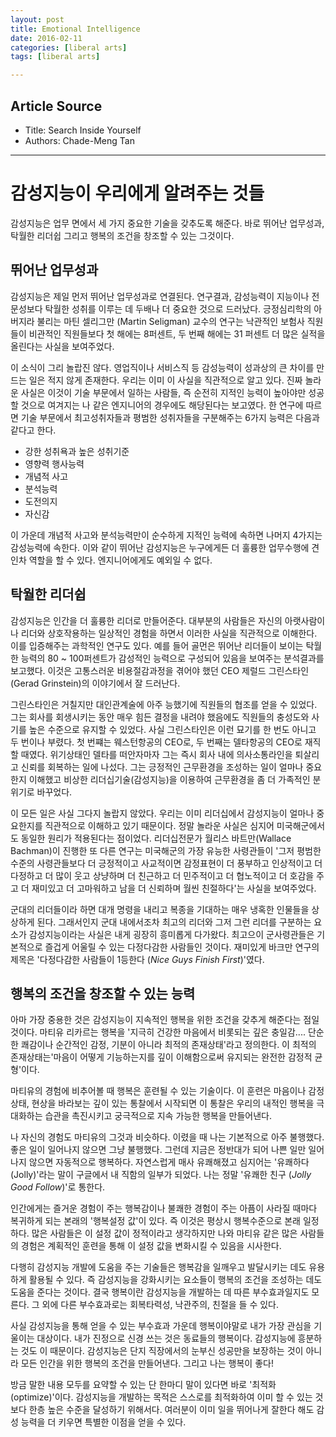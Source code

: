 ```yaml
---
layout: post
title: Emotional Intelligence 
date: 2016-02-11
categories: [liberal arts]
tags: [liberal arts]

---
```


## Article Source
* Title: Search Inside Yourself
* Authors: Chade-Meng Tan

---

# 감성지능이 우리에게 알려주는 것들

감성지능은 업무 면에서 세 가지 중요한 기술을 갖추도록 해준다. 바로 뛰어난 업무성과, 탁월한 리더쉽 그리고 행복의 조건을 창조할 수 있는 그것이다.

## 뛰어난 업무성과
감성지능은 제일 먼저 뛰어난 업무성과로 연결된다. 연구결과, 감성능력이 지능이나 전문성보다 탁월한 성취를 이루는 데 두배나 더 중요한 것으로 드러났다. 
긍정심리학의 아버지라 불리는 마틴 셀리그만 (Martin Seligman) 교수의 연구는 낙관적인 보험사 직원들이 비관적인 직원들보다 첫 해에는 8퍼센트, 두 번째 해에는 31 퍼센트 더 많은 실적을 올린다는 사실을 보여주었다.

이 소식이 그리 놀랍진 않다. 영업직이나 서비스직 등 감성능력이 성과상의 큰 차이를 만드는 일은 적지 않게 존재한다. 우리는 이미 이 사실을 직관적으로 알고 있다. 진짜 놀라운 사실은 이것이 기술 부문에서 일하는 사람들, 즉 순전히 지적인 능력이 높아야만 성공할 것으로 여겨지는 나 같은 엔지니어의 경우에도 해당된다는 보고였다. 한 연구에 따르면 기술 부문에서 최고성취자들과 평범한 성취자들을 구분해주는 6가지 능력은 다음과 같다고 한다.

* 강한 성취욕과 높은 성취기준
* 영향력 행사능력
* 개념적 사고
* 분석능력
* 도전의지
* 자신감

이 가운데 개념적 사고와 분석능력만이 순수하게 지적인 능력에 속하면 나머지 4가지는 감성능력에 속한다. 이와 같이 뛰어난 감성지능은 누구에게든 더 훌륭한 업무수행에 견인차 역할을 할 수 있다. 엔지니어에게도 예외일 수 없다.

## 탁월한 리더쉽

감성지능은 인간을 더 훌륭한 리더로 만들어준다. 대부분의 사람들은 자신의 아랫사람이나 리더와 상호작용하는 일상적인 경험을 하면서 이러한 사실을 직관적으로 이해한다. 이를 입증해주는 과학적인 연구도 있다. 예를 들어 골먼은 뛰어난 리더들이 보이는 탁월한 능력의 80 ~ 100퍼센트가 감성적인 능력으로 구성되어 있음을 보여주는 분석결과를 보고했다. 이것은 고통스러운 비용절감과정을 겪어야 했던 CEO 제럴드 그린스타인(Gerad Grinstein)의 이야기에서 잘 드러난다.

그린스타인은 거칠지만 대인관계술에 아주 능했기에 직원들의 협조를 얻을 수 있었다. 그는 회사를 회생시키는 동안 매우 힘든 결정을 내려야 했음에도 직원들의 충성도와 사기를 높은 수준으로 유지할 수 있었다. 사실 그린스타인은 이런 묘기를 한 번도 아니고 두 번이나 부렸다. 첫 번쨰는 웨스턴항공의 CEO로, 두 번째는 델타항공의 CEO로 재직할 때였다. 위기상태인 델타를 떠안자마자 그는 즉시 회사 내에 의사소통라인을 퇴살리고 신뢰를 회복하는 일에 나섰다. 그는 긍정적인 근무환경을 조성하는 일이 얼마나 중요한지 이해했고 비상한 리더십기술(감성지능)을 이용하여 근무환경을 좀 더 가족적인 분위기로 바꾸었다.

이 모든 일은 사실 그다지 놀랍지 않았다. 우리는 이미 리더십에서 감성지능이 얼마나 중요한지를 직관적으로 이해하고 있기 때문이다. 정말 놀라운 사실은 심지어 미국해군에서도 동일한 원리가 적용된다는 점이었다. 리더십전문가 월리스 바트만(Wallace Bachman)이 진행한 또 다른 연구는 미국해군의 가장 유능한 사령관들이 '그저 평범한 수준의 사령관들보다 더 긍정적이고 사교적이면 감정표현이 더 풍부하고 인상적이고 더 다정하고 더 많이 웃고 상냥하며 더 친근하고 더 민주적이고 더 협노적이고 더 호감을 주고 더 재미있고 더 고마워하고 남을 더 신뢰하며 월씬 친절하다'는 사실을 보여주었다.

군대의 리더들이라 하면 대개 명령을 내리고 복종을 기대하는 매우 냉혹한 인물들을 상상하게 된다. 그래서인지 군대 내에서조차 최고의 리더와 그저 그런 리더를 구분하는 요소가 감성지능이라는 사실은 내게 굉장히 흥미롭게 다가왔다.
최고으이 군사령관들은 기본적으로 즐겁게 어울릴 수 있는 다정다감한 사람들인 것이다. 재미있게 바크만 연구의 제목은 '다정다감한 사람들이 1등한다 (*Nice Guys Finish First*)'였다.

## 행복의 조건을 창조할 수 있는 능력

아마 가장 중용한 것은 감성지능이 지속적인 행복을 위한 조건을 갖추게 해준다는 점일 것이다. 마티유 리카르는 행복을 '지극히 건강한 마음에서 비롯되는 깊은 충일감.... 단순한 쾌감이나 순간적인 감정, 기분이 아니라 최적의 존재상태'라고 정의한다.
이 최적의 존재상태는'마음이 어떻게 기능하는지를 깊이 이해함으로써 유지되는 완전한 감정적 균형'이다.

마티유의 경험에 비추어볼 때 행복은 훈련될 수 있는 기술이다. 이 훈련은 마음이나 감정상태, 현상을 바라보는 깊이 있는 통찰에서 시작되면 이 통찰은 우리의 내적인 행복을 극대화하는 습관을 촉진시키고 궁극적으로 지속 가능한 행복을 만들어낸다.

나 자신의 경험도 마티유의 그것과 비슷하다. 이렸을 때 나는 기본적으로 아주 불행했다. 좋은 일이 일어나지 않으면 그냥 불행했다. 그런데 지금은 정반대가 되어 나쁜 일만 일어나지 않으면 자동적으로 행복하다. 자연스럽게 매사 유쾌해졌고 심지어는 '유쾌하다 (Jolly)'라는 말이 구글에서 내 직함의 일부가 되었다. 나는 정말 '유쾌한 친구 (*Jolly Good Follow*)'로 통한다.

인간에게는 즐거운 경험이 주는 행복감이나 불쾌한 경험이 주는 아픔이 사라질 때마다 복귀하게 되는 본래의 '행복설정 값'이 있다.
즉 이것은 평상시 행복수준으로 본래 일정하다. 많은 사람들은 이 설정 값이 정적이라고 생각하지만 나와 마티유 같은 많은 사람들의 경험은 계획적인 훈련을 통해 이 설정 값을 변화시킬 수 있음을 시사한다.

다행히 감성지능 개발에 도움을 주는 기술들은 행복감을 일깨우고 발달시키는 데도 유용하게 활용될 수 있다. 즉 감성지능을 강화시키는 요소들이 행복의 조건을 조성하는 데도 도움을 준다는 것이다. 결국 행복이란 감성지능을 개발하는 데 따른 부수효과일지도 모른다. 그 외에 다른 부수효과로는 회복타력성, 낙관주의, 친절을 들 수 있다. 

사실 감성지능을 통해 얻을 수 있는 부수효과 가운데 행복이야말로 내가 가장 관심을 기울이는 대상이다. 내가 진정으로 신경 쓰는 것은 동료들의 행복이다. 감성지능에 흥분하는 것도 이 때문이다. 감성지능은 단지 직장에서의 눈부신 성공만을 보장하는 것이 아니라 모든 인간을 위한 행복의 조건을 만들어낸다. 그리고 나는 행복이 좋다!

방금 말한 내용 모두를 요약할 수 있는 단 한마디 말이 있다면 바로 '최적화 (optimize)'이다. 감성지능을 개발하는 목적은 스스로를 최적화하여 이미 할 수 있는 것보다 한층 높은 수준을 달성하기 위해서다. 여러분이 이미 일을 뛰어나게 잘한다 해도 감성 능력을 더 키우면 특별한 이점을 얻을 수 있다. 